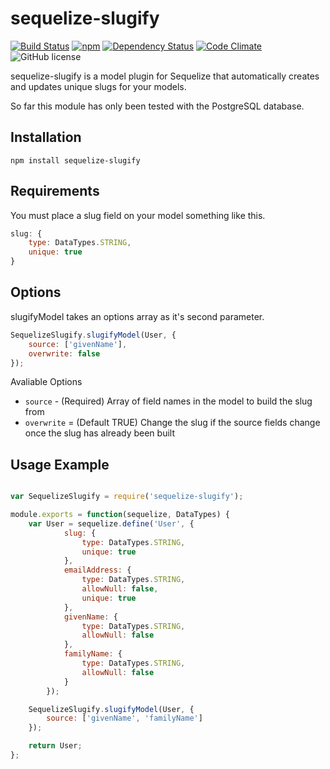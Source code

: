 # sequelize-slugify

[![Build Status](https://travis-ci.org/jarrodconnolly/sequelize-slugify.svg?branch=master)](https://travis-ci.org/jarrodconnolly/sequelize-slugify) [![npm](https://img.shields.io/npm/v/sequelize-slugify.svg)](https://www.npmjs.com/package/sequelize-slugify) [![Dependency Status](https://david-dm.org/jarrodconnolly/sequelize-slugify.svg)](https://david-dm.org/jarrodconnolly/sequelize-slugify) [![Code Climate](https://codeclimate.com/github/jarrodconnolly/sequelize-slugify/badges/gpa.svg)](https://codeclimate.com/github/jarrodconnolly/sequelize-slugify) ![GitHub license](https://img.shields.io/github/license/jarrodconnolly/sequelize-slugify.svg)

sequelize-slugify is a model plugin for Sequelize that automatically creates and updates unique slugs for your models.

So far this module has only been tested with the PostgreSQL database.

## Installation

`npm install sequelize-slugify`

## Requirements

You must place a slug field on your model something like this.

```javascript
slug: {
    type: DataTypes.STRING,
    unique: true
}
```
## Options

slugifyModel takes an options array as it's second parameter.

```javascript
SequelizeSlugify.slugifyModel(User, {
    source: ['givenName'],
    overwrite: false
});
```
Avaliable Options

- `source` - (Required) Array of field names in the model to build the slug from
- `overwrite` = (Default TRUE) Change the slug if the source fields change once the slug has already been built

## Usage Example

```javascript

var SequelizeSlugify = require('sequelize-slugify');

module.exports = function(sequelize, DataTypes) {
    var User = sequelize.define('User', {
            slug: {
                type: DataTypes.STRING,
                unique: true
            },
            emailAddress: {
                type: DataTypes.STRING,
                allowNull: false,
                unique: true
            },
            givenName: {
                type: DataTypes.STRING,
                allowNull: false
            },
            familyName: {
                type: DataTypes.STRING,
                allowNull: false
            }
        });

    SequelizeSlugify.slugifyModel(User, {
        source: ['givenName', 'familyName']
    });

    return User;
};

```
